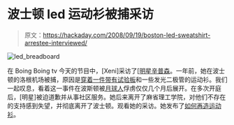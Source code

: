 # 波士顿 led 运动衫被捕采访

> 原文：<https://hackaday.com/2008/09/19/boston-led-sweatshirt-arrestee-interviewed/>

![](img/645c1c0c6ebfda40bb912a6a7de72825.png "led_breadboard")

在 Boing Boing tv 今天的节目中，[Xeni]采访了[[明星辛普森](http://www.mahalo.com/Star_Simpson)。一年前，她在波士顿的洛根机场被捕，原因是[穿着一件带有试验板](http://www.boston.com/news/local/massachusetts/articles/2007/09/21/woman_enters_logan_with_fake_bomb_police_say/)和一些发光二极管的运动衫。我们一起叹息，看着这一事件在波斯顿被[月球人](http://www.mahalo.com/Mooninites)俘虏仅仅几个月后展开。在多次开庭后，[明星]被迫道歉并从事社区服务。她后来离开了麻省理工学院，对他们不存在的支持感到失望，并彻底离开了波士顿。观看她的采访。她发布了[如何再造运动衫](http://www.instructables.com/id/Make_a_Breadboard_Sweatshirt_Instant_Wearable_Ele/)。